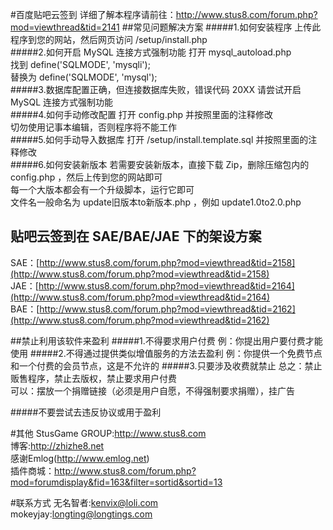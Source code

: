 #百度贴吧云签到
详细了解本程序请前往：http://www.stus8.com/forum.php?mod=viewthread&tid=2141
##常见问题解决方案
#####1.如何安装程序
上传此程序到您的网站，然后网页访问 /setup/install.php   
#####2.如何开启 MySQL 连接方式强制功能
打开   mysql_autoload.php   
找到   define('SQLMODE', 'mysqli');   
替换为 define('SQLMODE', 'mysql');   
#####3.数据库配置正确，但连接数据库失败，错误代码 20XX
请尝试开启 MySQL 连接方式强制功能   
#####4.如何手动修改配置
打开 config.php 并按照里面的注释修改   
切勿使用记事本编辑，否则程序将不能工作   
#####5.如何手动导入数据库
打开 /setup/install.template.sql 并按照里面的注释修改   
#####6.如何安装新版本
若需要安装新版本，直接下载 Zip，删除压缩包内的 config.php ，然后上传到您的网站即可   
每一个大版本都会有一个升级脚本，运行它即可   
文件名一般命名为 update旧版本to新版本.php ，例如 update1.0to2.0.php   

## 贴吧云签到在 SAE/BAE/JAE 下的架设方案
SAE：[http://www.stus8.com/forum.php?mod=viewthread&tid=2158](http://www.stus8.com/forum.php?mod=viewthread&tid=2158)   
JAE：[http://www.stus8.com/forum.php?mod=viewthread&tid=2164](http://www.stus8.com/forum.php?mod=viewthread&tid=2164)   
BAE：[http://www.stus8.com/forum.php?mod=viewthread&tid=2162](http://www.stus8.com/forum.php?mod=viewthread&tid=2162)   

##禁止利用该软件来盈利
#####1.不得要求用户付费
例：你提出用户要付费才能使用
#####2.不得通过提供类似增值服务的方法去盈利
例：你提供一个免费节点和一个付费的会员节点，这是不允许的
#####3.只要涉及收费就禁止
总之：禁止贩售程序，禁止去版权，禁止要求用户付费      
可以：摆放一个捐赠链接（必须是用户自愿，不得强制要求捐赠），挂广告

#####不要尝试去违反协议或用于盈利

#其他
StusGame GROUP:http://www.stus8.com   
博客:http://zhizhe8.net   
感谢Emlog(http://www.emlog.net)   
插件商城：http://www.stus8.com/forum.php?mod=forumdisplay&fid=163&filter=sortid&sortid=13   

#联系方式
无名智者:kenvix@loli.com   
mokeyjay:longting@longtings.com